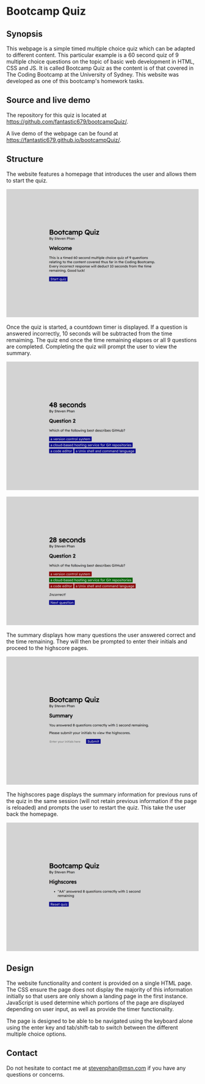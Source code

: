 # Bootcamp Quiz

## Synopsis

This webpage is a simple timed multiple choice quiz which can be adapted to different content. This particular example is a 60 second quiz of 9 multiple choice questions on the topic of basic web development in HTML, CSS and JS. It is called Bootcamp Quiz as the content is of that covered in The Coding Bootcamp at the University of Sydney. This website was developed as one of this bootcamp's homework tasks.

## Source and live demo

The repository for this quiz is located at https://github.com/fantastic679/bootcampQuiz/.

A live demo of the webpage can be found at https://fantastic679.github.io/bootcampQuiz/.

## Structure

The website features a homepage that introduces the user and allows them to start the quiz.

![Welcome](/assets/screenshots/screenshot1.png?raw=true)

Once the quiz is started, a countdown timer is displayed. If a question is answered incorrectly, 10 seconds will be subtracted from the time remaiming. The quiz end once the time remaining elapses or all 9 questions are completed. Completing the quiz will prompt the user to view the summary.

![Question](/assets/screenshots/screenshot2.png?raw=true)

![Answer](/assets/screenshots/screenshot3.png?raw=true)

The summary displays how many questions the user answered correct and the time remaining. They will then be prompted to enter their initials and proceed to the highscore pages.

![Summary](/assets/screenshots/screenshot4.png?raw=true)

The highscores page displays the summary information for previous runs of the quiz in the same session (will not retain previous information if the page is reloaded) and prompts the user to restart the quiz. This take the user back the homepage.

![Highscores](/assets/screenshots/screenshot5.png?raw=true)

## Design

The website functionality and content is provided on a single HTML page. The CSS ensure the page does not display the majority of this information initially so that users are only shown a landing page in the first instance. JavaScript is used determine which portions of the page are displayed depending on user input, as well as provide the timer functionality.

The page is designed to be able to be navigated using the keyboard alone using the enter key and tab/shift-tab to switch between the different multiple choice options.

## Contact

Do not hesitate to contact me at stevenphan@msn.com if you have any questions or concerns.